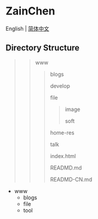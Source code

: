 # ZainChen

English | [简体中文](./READMD-CN.md)

## Directory Structure

> > www
> >
> > > blogs
> > >
> > > develop
> > >
> > > file
> > >
> > > > image 
> > > >
> > > > soft
> > >
> > > home-res
> > >
> > > talk
> > >
> > > index.html
> > >
> > > READMD.md
> > >
> > > READMD-CN.md



























































- www
   - blogs
   - file
   - tool